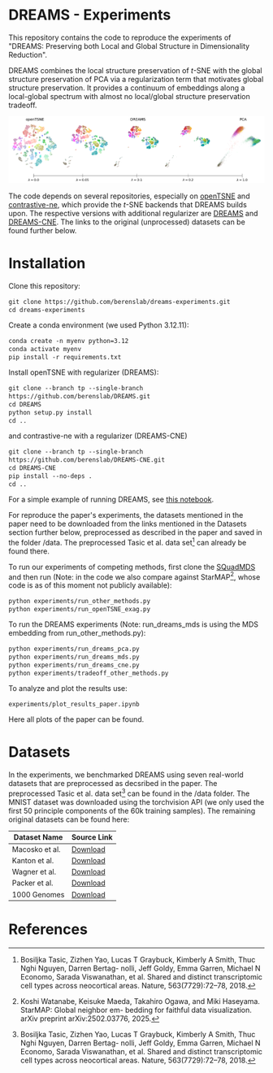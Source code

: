 DREAMS - Experiments
========

This repository contains the code to reproduce the experiments of "DREAMS: Preserving both Local and Global Structure in Dimensionality Reduction".

DREAMS combines the local structure preservation of $t$-SNE with the global structure preservation of PCA via a regularization term that motivates global structure preservation. It provides a continuum of embeddings along a local-global spectrum with almost no local/global structure preservation tradeoff.

<img width="800" alt="Example DREAMS" src="figures/dreams_spectrum.png">

The code depends on several repositories, especially on [openTSNE](https://github.com/pavlin-policar/openTSNE) and [contrastive-ne](https://github.com/berenslab/contrastive-ne), which provide the $t$-SNE backends that DREAMS builds upon. The respective versions with additional regularizer are [DREAMS](https://github.com/berenslab/DREAMS) and [DREAMS-CNE](https://github.com/berenslab/DREAMS-CNE). The links to the original (unprocessed) datasets can be found further below.

# Installation

Clone this repository:
```
git clone https://github.com/berenslab/dreams-experiments.git
cd dreams-experiments
```
Create a conda environment (we used Python 3.12.11):
````
conda create -n myenv python=3.12
conda activate myenv
pip install -r requirements.txt
````
Install openTSNE with regularizer (DREAMS):
````
git clone --branch tp --single-branch https://github.com/berenslab/DREAMS.git
cd DREAMS
python setup.py install
cd ..
````
and contrastive-ne with a regularizer (DREAMS-CNE)
````
git clone --branch tp --single-branch https://github.com/berenslab/DREAMS-CNE.git
cd DREAMS-CNE
pip install --no-deps .
cd ..
````

For a simple example of running DREAMS, see [this notebook](simple_usage.ipynb). 

For reproduce the paper's experiments, the datasets mentioned in the paper need to be downloaded from the links mentioned in the Datasets section further below, preprocessed as described in the paper and saved in the folder /data. The preprocessed Tasic et al. data set[^tasic] can already be found there.

To run our experiments of competing methods, first clone the [SQuadMDS](https://github.com/PierreLambert3/SQuaD-MDS-and-FItSNE-hybrid) and then run (Note: in the code we also compare against StarMAP[^starmap], whose code is as of this moment not publicly available):
````
python experiments/run_other_methods.py
python experiments/run_openTSNE_exag.py
````
To run the DREAMS experiments (Note: run_dreams_mds is using the MDS embedding from run_other_methods.py):
````
python experiments/run_dreams_pca.py
python experiments/run_dreams_mds.py
python experiments/run_dreams_cne.py
python experiments/tradeoff_other_methods.py
````
To analyze and plot the results use:
````
experiments/plot_results_paper.ipynb
````
Here all plots of the paper can be found.

# Datasets
In the experiments, we benchmarked DREAMS using seven real-world datasets that are preprocessed as decsribed in the paper. The preprocessed Tasic et al. data set[^tasic] can be found in the /data folder. The MNIST dataset was downloaded using the torchvision API (we only used the first 50 principle components of the 60k training samples). The remaining original datasets can be found here:

| Dataset Name        | Source Link                                                                 |
|---------------------|------------------------------------------------------------------------------|
| Macosko et al.   | [Download](https://www.ncbi.nlm.nih.gov/geo/query/acc.cgi?acc=GSE63473)                     |
| Kanton et al.  | [Download](https://www.ebi.ac.uk/biostudies/arrayexpress/studies/E-MTAB-7552)                       |
| Wagner et al. | [Download](https://kleintools.hms.harvard.edu/paper_websites/wagner_zebrafish_timecourse2018/mainpage.html) 
| Packer et al.   | [Download]( http://cb.csail.mit.edu/cb/densvis/datasets/)                     |
| 1000 Genomes  | [Download](https://ftp.1000genomes.ebi.ac.uk) 

# References
[^tasic]: Bosiljka Tasic, Zizhen Yao, Lucas T Graybuck, Kimberly A Smith, Thuc Nghi Nguyen, Darren Bertag-
nolli, Jeff Goldy, Emma Garren, Michael N Economo, Sarada Viswanathan, et al. Shared and distinct
transcriptomic cell types across neocortical areas. Nature, 563(7729):72–78, 2018.
[^starmap]: Koshi Watanabe, Keisuke Maeda, Takahiro Ogawa, and Miki Haseyama. StarMAP: Global neighbor em-
bedding for faithful data visualization. arXiv preprint arXiv:2502.03776, 2025.
